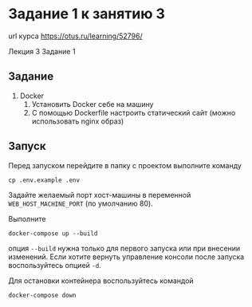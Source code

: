 # Задание 1 к занятию 3


url курса https://otus.ru/learning/52796/

Лекция 3 Задание 1

## Задание

1. Docker
    1. Установить Docker себе на машину
    2. С помощью Dockerfile настроить статический сайт (можно использовать nginx образ)
    
## Запуск

Перед запуском перейдите в папку с проектом выполните команду 

```shell script
cp .env.example .env 
```

Задайте желаемый порт хост-машины в переменной ```WEB_HOST_MACHINE_PORT``` (по умолчанию 80).

Выполните 

```shell script
docker-compose up --build
```
опция ```--build``` нужна только для первого запуска или при внесении изменений. 
Если хотите вернуть управление консоли после запуска воспользуйтесь опцией ```-d```. 

Для остановки контейнера воспользуйтесь командой 

```shell script
docker-compose down
```


    
